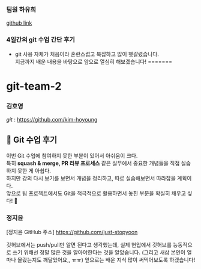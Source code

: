 ### 팀원 하유희

[github link](https://github.com/Ha-joyy)

### 4일간의 git 수업 간단 후기
- git 사용 자체가 처음이라 혼란스럽고 복잡하고 많이 헷갈렸습니다. <br>지금까지 배운 내용을 바탕으로 앞으로 열심히 해보겠습니다!
=======
# git-team-2


### 김호영

_git_ : https://github.com/kim-hoyoung

## 📝 Git 수업 후기

이번 Git 수업에 참여하지 못한 부분이 있어서 아쉬움이 크다.  
특히 **squash & merge, PR 리뷰 프로세스** 같은 실무에서 중요한 개념들을 직접 실습하지 못한 게 아쉽다.  
하지만 강의 다시 보기를 보면서 개념을 정리하고, 따로 실습해보면서 따라잡을 계획이다.  
앞으로 팀 프로젝트에서도 Git을 적극적으로 활용하면서 놓친 부분을 확실히 채우고 싶다! 🚀

### 정지윤
[정지윤 GitHub 주소] https://github.com/just-stopyoon

깃허브에서는 push/pull만 알면 된다고 생각했는데, 실제 현업에서 깃허브를 능동적으로 쓰기 위해선 정말 많은 것을 알아야한다는 것을 알았습니다. (그리고 새삼 본인이 얼마나 몰랐는지도 깨달았어요,, ㅠㅠ)
앞으로는 배운 지식 많이 써먹어보도록 하겠습니다!
